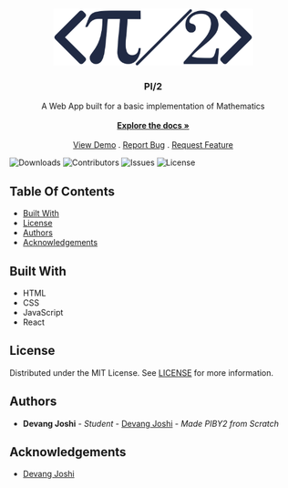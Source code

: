 <br/>
<p align="center">
  <a href="https://github.com/devang-joshi-dj/PIBY2">
    <img src="public/images/logo.png" alt="Logo" height="100">
  </a>

  <h3 align="center">PI/2</h3>

  <p align="center">
    A Web App built for a basic implementation of Mathematics
    <br/>
    <br/>
    <a href="https://github.com/devang-joshi-dj/PIBY2"><strong>Explore the docs »</strong></a>
    <br/>
    <br/>
    <a href="https://github.com/devang-joshi-dj/PIBY2">View Demo</a>
    .
    <a href="https://github.com/devang-joshi-dj/PIBY2/issues">Report Bug</a>
    .
    <a href="https://github.com/devang-joshi-dj/PIBY2/issues">Request Feature</a>
  </p>
</p>

![Downloads](https://img.shields.io/github/downloads/devang-joshi-dj/PIBY2/total) ![Contributors](https://img.shields.io/github/contributors/devang-joshi-dj/PIBY2?color=dark-green) ![Issues](https://img.shields.io/github/issues/devang-joshi-dj/PIBY2) ![License](https://img.shields.io/github/license/devang-joshi-dj/PIBY2)

## Table Of Contents

- [Built With](#built-with)
- [License](#license)
- [Authors](#authors)
- [Acknowledgements](#acknowledgements)

## Built With

- HTML
- CSS
- JavaScript
- React

## License

Distributed under the MIT License. See [LICENSE](https://github.com/devang-joshi-dj/PIBY2/blob/main/LICENSE.md) for more information.

## Authors

- **Devang Joshi** - _Student_ - [Devang Joshi](https://github.com/devang-joshi-dj/) - _Made PIBY2 from Scratch_

## Acknowledgements

- [Devang Joshi](https://github.com/devang-joshi-dj)
